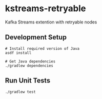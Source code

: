 # kstreams-retryable
Kafka Streams extention with retryable nodes

## Development Setup

```shell script
# Install required version of Java
asdf install

# Get Java dependencies
./gradlew dependencies
```

## Run Unit Tests

```shell script
./gradlew test
```
